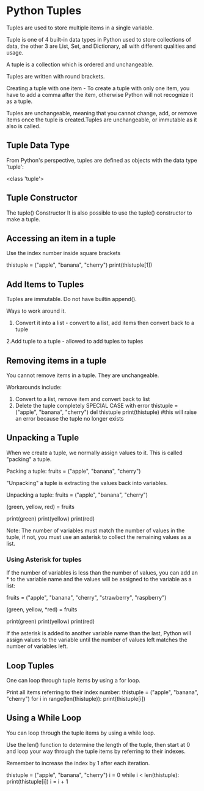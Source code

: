 # Python Tuples

Tuples are used to store multiple items in a single variable.

Tuple is one of 4 built-in data types in Python used to store collections of data, the other 3 are List, Set, and Dictionary, all with different qualities and usage.

A tuple is a collection which is ordered and unchangeable.

Tuples are written with round brackets.

Creating a tuple with one item - To create a tuple with only one item, you have to add a comma after the item, otherwise Python will not recognize it as a tuple.

Tuples are unchangeable, meaning that you cannot change, add, or remove items once the tuple is created.Tuples are unchangeable, or immutable as it also is called.

## Tuple Data Type

From Python's perspective, tuples are defined as objects with the data type 'tuple':

<class 'tuple'>

## Tuple Constructor

The tuple() Constructor
It is also possible to use the tuple() constructor to make a tuple.

## Accessing an item in a tuple
Use the index number inside square brackets

thistuple = ("apple", "banana", "cherry")
print(thistuple[1])

## Add Items to Tuples

Tuples are immutable. Do not have builtin append().

Ways to work around it.

1. Convert it into a list - convert to a list, add items then convert back to a tuple

2.Add tuple to a tuple - allowed to add tuples to tuples

## Removing items in a tuple

You cannot remove items in a tuple. They are unchangeable.

Workarounds include:
1. Convert to a list, remove item and convert back to list
2. Delete the tuple completely
SPECIAL CASE with error
thistuple = ("apple", "banana", "cherry")
del thistuple
print(thistuple) #this will raise an error because the tuple no longer exists

## Unpacking a Tuple

When we create a tuple, we normally assign values to it. This is called "packing" a tuple.

Packing a tuple: fruits = ("apple", "banana", "cherry")

"Unpacking" a tuple is extracting the values back into variables.

Unpacking a tuple:
fruits = ("apple", "banana", "cherry")

(green, yellow, red) = fruits

print(green)
print(yellow)
print(red)

Note: The number of variables must match the number of values in the tuple, if not, you must use an asterisk to collect the remaining values as a list.

### Using Asterisk for tuples

If the number of variables is less than the number of values, you can add an * to the variable name and the values will be assigned to the variable as a list:

fruits = ("apple", "banana", "cherry", "strawberry", "raspberry")

(green, yellow, *red) = fruits

print(green)
print(yellow)
print(red)

If the asterisk is added to another variable name than the last, Python will assign values to the variable until the number of values left matches the number of variables left.

## Loop Tuples

One can loop through tuple items by using a for loop.

Print all items referring to their index number:
thistuple = ("apple", "banana", "cherry")
for i in range(len(thistuple)):
  print(thistuple[i])

## Using a While Loop
You can loop through the tuple items by using a while loop.

Use the len() function to determine the length of the tuple, then start at 0 and loop your way through the tuple items by referring to their indexes.

Remember to increase the index by 1 after each iteration.


thistuple = ("apple", "banana", "cherry")
i = 0
while i < len(thistuple):
  print(thistuple[i])
  i = i + 1 